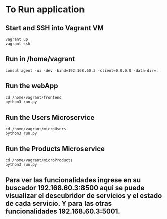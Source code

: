 # To Run application

## Start and SSH into Vagrant VM 

```
vagrant up
vagrant ssh
```

## Run in /home/vagrant

```
consul agent -ui -dev -bind=192.168.60.3 -client=0.0.0.0 -data-dir=.
```

## Run the webApp

```
cd /home/vagrant/frontend
python3 run.py
```

## Run the Users Microservice

```
cd /home/vagrant/microUsers
python3 run.py
```

## Run the Products Microservice

```
cd /home/vagrant/microProducts
python3 run.py
```

## Para ver las funcionalidades ingrese en su buscador 192.168.60.3:8500 aqui se puede visualizar el descubridor de servicios y el estado de cada servicio. Y para las otras funcionalidades 192.168.60.3:5001.
